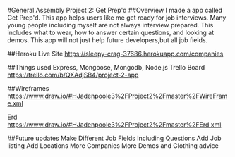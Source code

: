 #General Assembly Project 2: Get Prep'd
##Overview 
I made a app called Get Prep'd. This app helps users like me get ready for job interviews. Many young people including myself are not always interview prepared. This includes what to wear, how to answer certain questions, and looking at demos. This app will not just help future developers,but all job fields. 

##Heroku Live Site
https://sleepy-crag-37686.herokuapp.com/companies

##Things used 
Express, Mongoose, Mongodb, Node.js 
Trello Board 
https://trello.com/b/QXAdjSB4/project-2-app

##Wireframes 
https://www.draw.io/#HJadenpoole3%2FProject2%2Fmaster%2FWireFrame.xml

Erd 
https://www.draw.io/#HJadenpoole3%2FProject2%2Fmaster%2FErd.xml


##Future updates 
Make Different Job Fields Including Questions 
Add Job listing 
Add Locations 
More Companies 
More Demos and Clothing advice 
